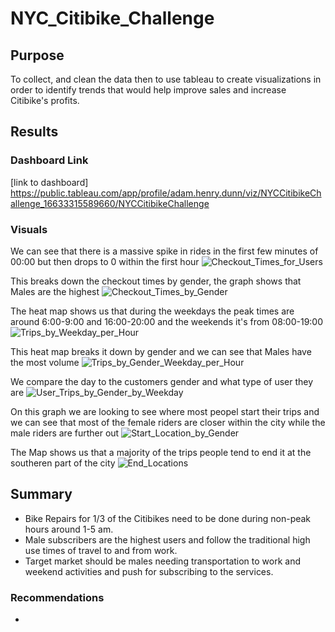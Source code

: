 # NYC_Citibike_Challenge

## Purpose
To collect, and clean the data then to use tableau to create visualizations in order to identify trends that would help improve sales and increase Citibike's profits.


## Results

### Dashboard Link
[link to dashboard] https://public.tableau.com/app/profile/adam.henry.dunn/viz/NYCCitibikeChallenge_16633315589660/NYCCitibikeChallenge

### Visuals

We can see that there is a massive spike in rides in the first few minutes of 00:00 but then drops to 0 within the first hour
![Checkout_Times_for_Users](https://user-images.githubusercontent.com/108701073/190651449-664c8da8-32ff-4fd6-ac6b-dd5dea7a7e92.png)


This breaks down the checkout times by gender, the graph shows that Males are the highest
![Checkout_Times_by_Gender](https://user-images.githubusercontent.com/108701073/190651873-1a0e48a8-db08-4add-8f84-b74b61ed8c98.png)



The heat map shows us that during the weekdays the peak times are around 6:00-9:00 and 16:00-20:00 and the weekends it's from 08:00-19:00
![Trips_by_Weekday_per_Hour](https://user-images.githubusercontent.com/108701073/190652212-f94fda57-152f-4e98-96fd-a5950c333863.png)


This heat map breaks it down by gender and we can see that Males have the most volume
![Trips_by_Gender_Weekday_per_Hour](https://user-images.githubusercontent.com/108701073/190652555-764087f5-c2cb-4099-99dd-753aece6bd12.png)


We compare the day to the customers gender and what type of user they are
![User_Trips_by_Gender_by_Weekday](https://user-images.githubusercontent.com/108701073/190652743-28c40cf0-1437-4e6c-a7ff-2541bc4d2228.png)


On this graph we are looking to see where most peopel start their trips and we can see that most of the female riders are closer within the city while the male riders are further out
![Start_Location_by_Gender](https://user-images.githubusercontent.com/108701073/190652947-54a5a523-50de-4666-bc03-82594738403a.png)


The Map shows us that a majority of the trips people tend to end it at the southeren part of the city
![End_Locations](https://user-images.githubusercontent.com/108701073/190653224-8ed452e0-a39b-4760-bf50-48965fc17119.png)

## Summary
* Bike Repairs for 1/3 of the Citibikes need to be done during non-peak hours around 1-5 am.
* Male subscribers are the highest users and follow the traditional high use times of travel to and from work.
* Target market should be males needing transportation to work and weekend activities and push for subscribing to the services.

### Recommendations
* 
